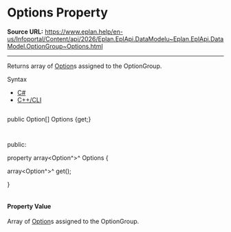 # Options Property

**Source URL:** https://www.eplan.help/en-us/Infoportal/Content/api/2026/Eplan.EplApi.DataModelu~Eplan.EplApi.DataModel.OptionGroup~Options.html

---

Returns array of [Option](Eplan.EplApi.DataModelu~Eplan.EplApi.DataModel.Option.html)s assigned to the OptionGroup.

Syntax

- [C#](#i-syntax-CS)
- [C++/CLI](#i-syntax-CPP2005)

```
```
public Option[] Options {get;}
```
```

```
```
public:

property array<Option^>^ Options {

   array<Option^>^ get();

}
```
```

#### Property Value

Array of [Option](Eplan.EplApi.DataModelu~Eplan.EplApi.DataModel.Option.html)s assigned to the OptionGroup.

